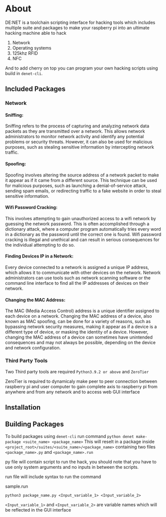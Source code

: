 # About
DE:NET is a toolchain scripting interface for hacking tools which includes multiple suite and packages to make your raspberry pi into an ultimate hacking machine able to hack 

1. Network 
2. Operating systems
3. 125khz RFID 
4. NFC

And to add cherry on top you can program your own hacking scripts using build in `denet-cli`.
## Included Packages

### Network

#### Sniffing:
Sniffing refers to the process of capturing and analyzing network data packets as they are transmitted over a network. This allows network administrators to monitor network activity and identify any potential problems or security threats. However, it can also be used for malicious purposes, such as stealing sensitive information by intercepting network traffic.

#### Spoofing: 
Spoofing involves altering the source address of a network packet to make it appear as if it came from a different source. This technique can be used for malicious purposes, such as launching a denial-of-service attack, sending spam emails, or redirecting traffic to a fake website in order to steal sensitive information.

#### Wifi Password Cracking: 
This involves attempting to gain unauthorized access to a wifi network by guessing the network password. This is often accomplished through a dictionary attack, where a computer program automatically tries every word in a dictionary as the password until the correct one is found. Wifi password cracking is illegal and unethical and can result in serious consequences for the individual attempting to do so.

#### Finding Devices IP in a Network: 
Every device connected to a network is assigned a unique IP address, which allows it to communicate with other devices on the network. Network administrators can use tools such as network scanning software or the command line interface to find all the IP addresses of devices on their network.

#### Changing the MAC Address: 
The MAC (Media Access Control) address is a unique identifier assigned to each device on a network. Changing the MAC address of a device, also known as MAC spoofing, can be done for a variety of reasons, such as bypassing network security measures, making it appear as if a device is a different type of device, or masking the identity of a device. However, changing the MAC address of a device can sometimes have unintended consequences and may not always be possible, depending on the device and network configuration.

### Third Party Tools
Two Third party tools are required `Python3.9.2 or above` and `ZeroTier`

ZeroTier is required to dynamicaly make peer to peer connection between raspberry pi and user computer to gain complete axis to raspberry pi from anywhere and from any network and to access web GUI interface 

## Installation


## Building Packages
To build packages using `denet-cli` run command `python denet make-package <suite_name> <package_name>`
This will reselt in a package inside `<project_root>/suites/<suite_name>/<package_name>` containing two files `<package_name>.py` and `<package_name>.run`

py file will contain script to run the hack, you should note that you have to use only system arguments and no inputs in between the scripts.

run file will include syntax to run the command 

sample.run
```
python3 package_name.py <Input_variable_1> <Input_variable_2> 
```

`<Input_variable_1>` and `<Input_variable_2>` are variable names which will be reflected in the GUI interface